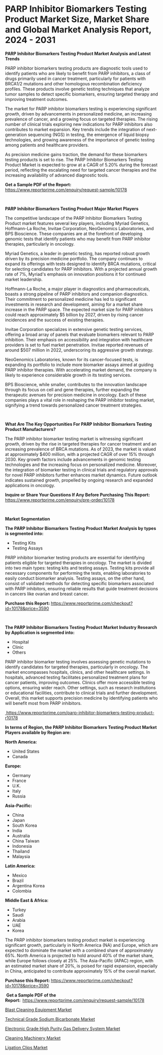 <p><h1>PARP Inhibitor Biomarkers Testing Product Market Size, Market Share and Global Market Analysis Report, 2024 - 2031</h1></p><p><strong>PARP Inhibitor Biomarkers Testing Product Market Analysis and Latest Trends</strong></p>
<p><p>PARP inhibitor biomarkers testing products are diagnostic tools used to identify patients who are likely to benefit from PARP inhibitors, a class of drugs primarily used in cancer treatment, particularly for patients with BRCA1/2 mutations and other homologous recombination deficiency profiles. These products involve genetic testing techniques that analyze tumor samples to detect specific biomarkers, ensuring targeted therapy and improving treatment outcomes.</p><p>The market for PARP inhibitor biomarkers testing is experiencing significant growth, driven by advancements in personalized medicine, an increasing prevalence of cancer, and a growing focus on targeted therapies. The rising number of clinical trials exploring new indications for PARP inhibitors also contributes to market expansion. Key trends include the integration of next-generation sequencing (NGS) in testing, the emergence of liquid biopsy technologies, and growing awareness of the importance of genetic testing among patients and healthcare providers. </p><p>As precision medicine gains traction, the demand for these biomarkers testing products is set to rise. The PARP Inhibitor Biomarkers Testing Product Market is expected to grow at a CAGR of 5.20% during the forecast period, reflecting the escalating need for targeted cancer therapies and the increasing availability of advanced diagnostic tools.</p></p>
<p><strong>Get a Sample PDF of the Report:&nbsp;</strong> <a href="https://www.reportprime.com/enquiry/request-sample/10178">https://www.reportprime.com/enquiry/request-sample/10178</a></p>
<p>&nbsp;</p>
<p><strong>PARP Inhibitor Biomarkers Testing Product Major Market Players</strong></p>
<p><p>The competitive landscape of the PARP Inhibitor Biomarkers Testing Product market features several key players, including Myriad Genetics, Hoffmann-La Roche, Invitae Corporation, NeoGenomics Laboratories, and BPS Bioscience. These companies are at the forefront of developing genomic tests that identify patients who may benefit from PARP inhibitor therapies, particularly in oncology.</p><p>Myriad Genetics, a leader in genetic testing, has reported robust growth driven by its precision medicine portfolio. The company continues to expand its offerings with tests designed to identify BRCA mutations, critical for selecting candidates for PARP inhibitors. With a projected annual growth rate of 7%, Myriad's emphasis on innovation positions it for continued market leadership.</p><p>Hoffmann-La Roche, a major player in diagnostics and pharmaceuticals, boasts a strong pipeline of PARP inhibitors and companion diagnostics. Their commitment to personalized medicine has led to significant investments in research and development, aiming for a market share increase in the PARP space. The expected market size for PARP inhibitors could reach approximately $5 billion by 2027, driven by rising cancer incidences and the success of existing therapies.</p><p>Invitae Corporation specializes in extensive genetic testing services, offering a broad array of panels that evaluate biomarkers relevant to PARP inhibition. Their emphasis on accessibility and integration with healthcare providers is set to fuel market penetration. Invitae reported revenues of around $507 million in 2022, underscoring its aggressive growth strategy.</p><p>NeoGenomics Laboratories, known for its cancer-focused tests, is expanding its portfolio to include more biomarker assays aimed at guiding PARP inhibitor therapies. With accelerating market demand, the company is likely to experience considerable growth in its testing services.</p><p>BPS Bioscience, while smaller, contributes to the innovation landscape through its focus on cell and gene therapies, further expanding the therapeutic avenues for precision medicine in oncology. Each of these companies plays a vital role in reshaping the PARP inhibitor testing market, signifying a trend towards personalized cancer treatment strategies.</p></p>
<p>&nbsp;</p>
<p><strong>What Are The Key Opportunities For PARP Inhibitor Biomarkers Testing Product Manufacturers?</strong></p>
<p><p>The PARP inhibitor biomarker testing market is witnessing significant growth, driven by the rise in targeted therapies for cancer treatment and an increasing prevalence of BRCA mutations. As of 2023, the market is valued at approximately $400 million, with a projected CAGR of over 15% through 2030. Key growth factors include advancements in genomic testing technologies and the increasing focus on personalized medicine. Moreover, the integration of biomarker testing in clinical trials and regulatory approvals for novel PARP inhibitors further enhances market dynamics. Future outlook indicates sustained growth, propelled by ongoing research and expanded applications in oncology.</p></p>
<p><strong>Inquire or Share Your Questions If Any Before Purchasing This Report:</strong> <a href="https://www.reportprime.com/enquiry/pre-order/10178">https://www.reportprime.com/enquiry/pre-order/10178</a></p>
<p>&nbsp;</p>
<p><strong>Market Segmentation</strong></p>
<p><strong>The PARP Inhibitor Biomarkers Testing Product Market Analysis by types is segmented into:</strong></p>
<p><ul><li>Testing Kits</li><li>Testing Assays</li></ul></p>
<p><p>PARP inhibitor biomarker testing products are essential for identifying patients eligible for targeted therapies in oncology. The market is divided into two main types: testing kits and testing assays. Testing kits provide all necessary components for performing the tests, enabling laboratories to easily conduct biomarker analysis. Testing assays, on the other hand, consist of validated methods for detecting specific biomarkers associated with PARP inhibitors, ensuring reliable results that guide treatment decisions in cancers like ovarian and breast cancer.</p></p>
<p><strong>Purchase this Report:&nbsp;</strong><a href="https://www.reportprime.com/checkout?id=10178&price=3590">https://www.reportprime.com/checkout?id=10178&price=3590</a></p>
<p>&nbsp;</p>
<p><strong>The PARP Inhibitor Biomarkers Testing Product Market Industry Research by Application is segmented into:</strong></p>
<p><ul><li>Hospital</li><li>Clinic</li><li>Others</li></ul></p>
<p><p>PARP inhibitor biomarker testing involves assessing genetic mutations to identify candidates for targeted therapies, particularly in oncology. The market encompasses hospitals, clinics, and other healthcare settings. In hospitals, advanced testing facilitates personalized treatment plans for cancer patients, improving outcomes. Clinics offer more accessible testing options, ensuring wider reach. Other settings, such as research institutions or educational facilities, contribute to clinical trials and further development. Overall, this market supports precision medicine by identifying patients who will benefit most from PARP inhibitors.</p></p>
<p><a href="https://www.reportprime.com/parp-inhibitor-biomarkers-testing-product-r10178">&nbsp;https://www.reportprime.com/parp-inhibitor-biomarkers-testing-product-r10178</a></p>
<p><strong>In terms of Region, the PARP Inhibitor Biomarkers Testing Product Market Players available by Region are:</strong></p>
<p>
    <p> <strong> North America: </strong>
        <ul>
            <li>United States</li>
            <li>Canada</li>
        </ul>
        </p> 
    <p> <strong> Europe: </strong>
        <ul>
            <li>Germany</li>
            <li>France</li>
            <li>U.K.</li>
            <li>Italy</li>
            <li>Russia</li>
        </ul>
        </p> 
    <p> <strong> Asia-Pacific: </strong>
        <ul>
            <li>China</li>
            <li>Japan</li>
            <li>South Korea</li>
            <li>India</li>
            <li>Australia</li>
            <li>China Taiwan</li>
            <li>Indonesia</li>
            <li>Thailand</li>
            <li>Malaysia</li>
        </ul>
        </p> 
    <p> <strong> Latin America: </strong>
        <ul>
            <li>Mexico</li>
            <li>Brazil</li>
            <li>Argentina Korea</li>
            <li>Colombia</li>
        </ul>
        </p> 
    <p> <strong> Middle East & Africa: </strong>
        <ul>
            <li>Turkey</li>
            <li>Saudi</li>
            <li>Arabia</li>
            <li>UAE</li>
            <li>Korea</li>
        </ul>
    </p>
    </p>
<p><p>The PARP inhibitor biomarkers testing product market is experiencing significant growth, particularly in North America (NA) and Europe, which are expected to dominate the market with a combined share of approximately 65%. North America is projected to hold around 40% of the market share, while Europe follows closely at 25%. The Asia-Pacific (APAC) region, with an estimated market share of 20%, is poised for rapid expansion, especially in China, anticipated to contribute approximately 15% of the overall market.</p></p>
<p><strong>Purchase this Report: </strong><a href="https://www.reportprime.com/checkout?id=10178&price=3590">https://www.reportprime.com/checkout?id=10178&price=3590</a></p>
<p>&nbsp;<strong>Get a Sample PDF of the Report:&nbsp;&nbsp;</strong><a href="https://www.reportprime.com/enquiry/request-sample/10178">https://www.reportprime.com/enquiry/request-sample/10178</a></p>
<p><strong></strong></p>
<p><p><a href="https://issuu.com/reportprime-2/docs/blast-cleaning-equipment-market-siz_2fe634478f5385">Blast Cleaning Equipment Market</a></p><p><a href="https://medium.com/@jarredmertz12/the-technical-grade-sodium-bicarbonate-market-has-experienced-impressive-growth-in-recent-years-3b0142e16312">Technical Grade Sodium Bicarbonate Market</a></p><p><a href="https://medium.com/@jarredmertz12/the-comprehensive-electronic-grade-high-purity-gas-delivery-system-market-research-report-is-557d01caeee8">Electronic Grade High Purity Gas Delivery System Market</a></p><p><a href="https://issuu.com/reportprime-2/docs/cleaning-machinery-market-size-2030_2a8bc27b9cdd0d">Cleaning Machinery Market</a></p><p><a href="https://github.com/gdfhhhj/Market-Research-Report-List-6/blob/main/ligation-clips-market.md">Ligation Clips Market</a></p></p>